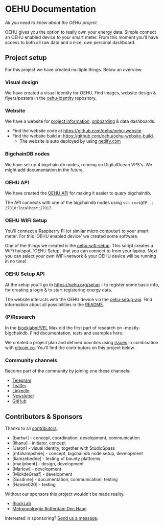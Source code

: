 # OEHU Documentation

_All you need to know about the OEHU project._

OEHU gives you the option to really own your energy data. Simple connect an OEHU enabled device to your smart meter. From this moment you'll have access to both all raw data and a nice, own personal dashboard.

## Project setup

For this project we have created multiple things. Below an overview.

### Visual design

We have created a visual identity for OEHU. Find images, website design & flyers/posters in the [oehu-identity](https://github.com/OEHU/oehu-identity) repository.

### Website

We have a website for [project information](https://oehu.org/), [onboarding](https://oehu.org/setup) & data dashboards.

- Find the website code at https://github.com/oehu/oehu-website
- Find the website build at https://github.com/oehu/oehu-website-build.
  - The website is auto deployed by using [netlify.com](https://www.netlify.com/) 

### BigchainDB nodes

We have set up 4 bigchain db nodes, running on DigitalOcean VPS's. We might add documentation in the future.

### OEHU API

We have created the [OEHU API](https://github.com/OEHU/oehu-api) for making it easier to query bigchaindb.

The API connects with one of the bigchaindb nodes using `ssh root@IP -L 27018:localhost:27017`.

### OEHU WiFi Setup

You'll connect a Raspberry Pi (or similar micro computer) to your smart meter. For this 'OEHU enabled device' we created some software.

One of the things we created is the [oehu-wifi-setup](https://github.com/OEHU/oehu-wifi-setup). This script creates a WiFi hotspot, 'OEHU Setup', that you can connect to from your laptop. Next you can select your own WiFi-network & your OEHU device will be running in no time!

### OEHU Setup API

At the setup you'll go to https://oehu.org/setup - to register some basic info, for creating a login & to start registering energy data.

The website interacts with the OEHU device via the [oehu-setup-api](https://github.com/OEHU/oehu-setup-api). Find information about all possibilities in the [README](https://github.com/OEHU/oehu-setup-api#oehu-setup-api).

### (P)Research

In the [blocklabnl/VEL](https://github.com/blocklabnl/VEL) Max did the first part of research on -mostly- bigchaindb. Find documentation, tests and examples here.

We created a project plan and defined bounties using [issues](https://github.com/blocklabnl/VEL/issues) in combination with [gitcoin.co](https://gitcoin.co/). You'll find the contributors on this project below.

### Community channels

Become part of the community by joining one these channels:

- [Telegram](https://t.me/joinchat/A8b03hI61nBIbnVF18582A)
- [Twitter](https://twitter.com/oehu_project)
- [LinkedIn](https://www.linkedin.com/company/11865484/admin/overview/)
- [Newsletter](https://oehu.us19.list-manage.com/subscribe/post?u=ab502529571629d74b3510e56&id=dacb068b56)
- [GitHub](https://github.com/OEHU/)

## Contributors & Sponsors

Thanks to all [contributors](https://github.com/orgs/OEHU/people).

- [bartwr] - concept, coordination, development, communication
- [ilhanu] - initiator, concept
- [Jaron] - visual identity, together with StudioSpass
- [mfahampshire] - concept, bigchaindb node setup, development
- [liamzebedee] - testing of bounty platforms
- [marijnbent] - design, development
- [Marlow] - development
- [MickdeGraaf] - development
- [Sus4nne] - documentation, communication, testing
- [Hansie020] - testing

Without our sponsors this project wouldn't be made reality.

- [BlockLab](http://blocklab.nl/)
- [Metropoolregio Rotterdam Den Haag](https://mrdh.nl/)

Interested in sponsoring? [Send us a message](https://www.bartroorda.nl/contact).
